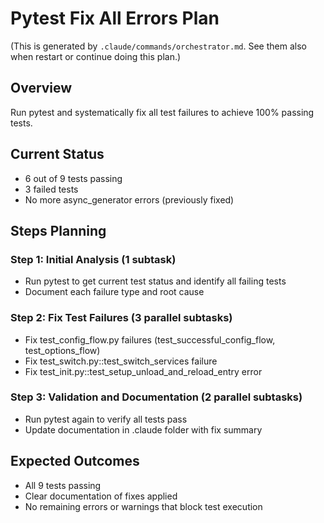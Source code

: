 # Pytest Fix All Errors Plan

(This is generated by `.claude/commands/orchestrator.md`. See them also when restart or continue doing this plan.)

## Overview

Run pytest and systematically fix all test failures to achieve 100% passing tests.

## Current Status

- 6 out of 9 tests passing
- 3 failed tests
- No more async_generator errors (previously fixed)

## Steps Planning

### Step 1: Initial Analysis (1 subtask)

- Run pytest to get current test status and identify all failing tests
- Document each failure type and root cause

### Step 2: Fix Test Failures (3 parallel subtasks)

- Fix test_config_flow.py failures (test_successful_config_flow, test_options_flow)
- Fix test_switch.py::test_switch_services failure
- Fix test_init.py::test_setup_unload_and_reload_entry error

### Step 3: Validation and Documentation (2 parallel subtasks)

- Run pytest again to verify all tests pass
- Update documentation in .claude folder with fix summary

## Expected Outcomes

- All 9 tests passing
- Clear documentation of fixes applied
- No remaining errors or warnings that block test execution
